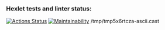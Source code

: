 ### Hexlet tests and linter status:
[![Actions Status](https://github.com/Rsyu/java-project-61/actions/workflows/hexlet-check.yml/badge.svg)](https://github.com/Rsyu/java-project-61/actions)
[![Maintainability](https://api.codeclimate.com/v1/badges/a30d4f4906f6f151b51d/maintainability)](https://codeclimate.com/github/Rsyu/java-project-61/maintainability)
/tmp/tmp5x6rtcza-ascii.cast

